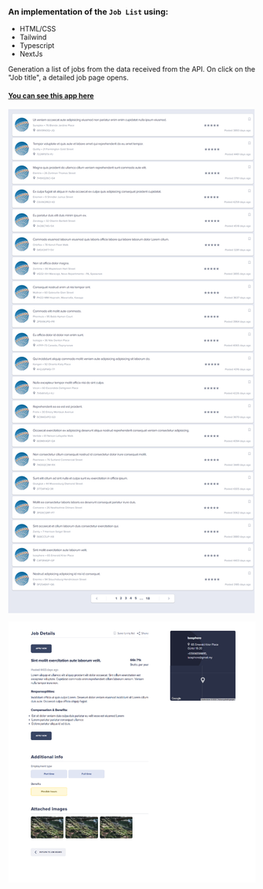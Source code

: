 ###  An implementation of the `Job List` using:
- HTML/CSS
- Tailwind
- Typescript
- NextJs


Generation a list of jobs from the data received from the API.
On click on the "Job title", a detailed job page opens.

#### [You can see this app here](https://job-list-next-js.vercel.app/)


![Alt-текст](./assets/images/jobList.png)

![Alt-текст](./assets/images/jobDetails.png)